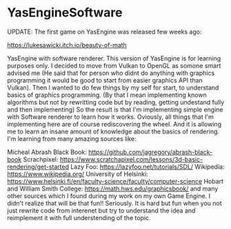 # YasEngineSoftware
UPDATE: The first game on YasEngine was released few weeks ago:

https://lukesawicki.itch.io/beauty-of-math

YasEngine with software renderer.
This version of YasEngine is for learning purposes only.
I decided to move from Vulkan to OpenGL as somone smart advised me
(He said that for person who didnt do anything with graphics programming it would be good to start from easier graphics API than Vulkan).
Then I wanted to do few things by my self for start, to understand basics of graphics programming.
(By that I mean implementing known algorithms but not by rewritting code but by reading, getting undestand fully and then implementing)
So the result is that I'm implementing simple engine with Software renderer to learn how it works.
Oviously, all things that I'm implementing here are of course rediscovering the wheel.
And it is allowing me to learn an insane amount of knowledge about the basics of rendering.
I'm learning from many amazing sources like:

Micheal Abrash Black Book: https://github.com/jagregory/abrash-black-book
Scrachpixel: https://www.scratchapixel.com/lessons/3d-basic-rendering/get-started
Lazy Foo: https://lazyfoo.net/tutorials/SDL/
Wikipedia: https://www.wikipedia.org/
University of Helsinki: https://www.helsinki.fi/en/faculty-science/faculty/computer-science
Hobart and William Smith College: https://math.hws.edu/graphicsbook/
and many other sources which I found during my work on my own Game Engine.
I didn't realize that will be that fun!! Seriously. It is hard but fun when you not just rewrite code from
interenet but try to understand the idea and reimplement it with full understending of the topic.
